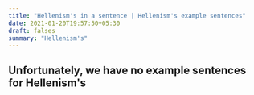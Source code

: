 ```yaml
---
title: "Hellenism's in a sentence | Hellenism's example sentences"
date: 2021-01-20T19:57:50+05:30
draft: falses
summary: "Hellenism's"
---
```

## Unfortunately, we have no example sentences for Hellenism's                 
